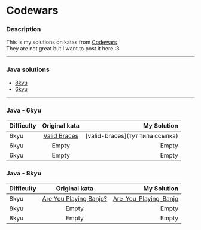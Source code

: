 # Codewars
### Description

This is my solutions on katas from [Codewars](https://www.codewars.com/ "Сайт Codewars|Site Codewars")  
They are not great but I want to post it here :3

---
### Java solutions

- [8kyu](#java---8kyu)
- [6kyu](#java---6kyu)

---

### Java - 6kyu

| Difficulty | Original kata                                                                  | My Solution                     |
| ---------- |:------------------------------------------------------------------------------:| -------------------------------:|
| 6kyu       | [Valid Braces](https://www.codewars.com/kata/5277c8a221e209d3f6000b56/java)    | [valid-braces](тут типа ссылка) |
| 6kyu       | Empty                                                                          | Empty                           |
| 6kyu       | Empty                                                                          | Empty                           |

### Java - 8kyu

| Difficulty | Original kata                                                                  | My Solution                     |
| ---------- |:------------------------------------------------------------------------------:| -------------------------------:|
| 8kyu       | [Are You Playing Banjo?](https://www.codewars.com/kata/53af2b8861023f1d88000832) | [Are_You_Playing_Banjo](https://github.com/Faleay/Codewars/blob/main/Java/8kyu/Are_You_Playing_Banjo/Solution.java) |
| 8kyu       | Empty                                                                          | Empty                           |
| 8kyu       | Empty                                                                          | Empty                           |

